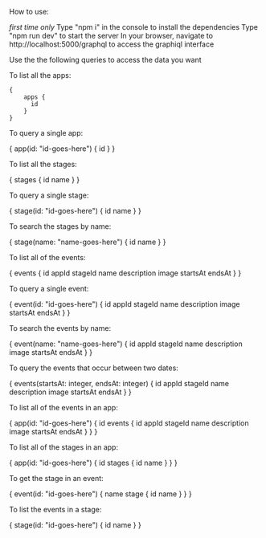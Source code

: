 How to use:

*first time only* Type "npm i" in the console to install the dependencies
Type "npm run dev" to start the server
In your browser, navigate to http://localhost:5000/graphql to access the graphiql interface

Use the the following queries to access the data you want

To list all the apps:

```
{
	apps {
      id
	}
}
```

To query a single app:

{
	app(id: "id-goes-here") {
      id
	}
}

To list all the stages:

{
	stages {
      id
      name
	}
}

To query a single stage:

{
	stage(id: "id-goes-here") {
      id
      name
	}
}

To search the stages by name:

{
	stage(name: "name-goes-here") {
      id
      name
	}
}

To list all of the events:

{
	events {
      id
      appId
      stageId
      name
      description
      image
      startsAt
      endsAt
   }
}

To query a single event:

{
    event(id: "id-goes-here") {
      id
      appId
      stageId
      name
      description
      image
      startsAt
      endsAt
    }
}

To search the events by name:

{
    event(name: "name-goes-here") {
      id
      appId
      stageId
      name
      description
      image
      startsAt
      endsAt
    }
}

To query the events that occur between two dates:

{
    events(startsAt: integer, endsAt: integer) {
      id
      appId
      stageId
      name
      description
      image
      startsAt
      endsAt
    }
}

To list all of the events in an app:

{
	app(id: "id-goes-here") {
      id
      events {
        id
        appId
        stageId
        name
        description
        image
        startsAt
        endsAt
      }
	}
}

To list all of the stages in an app:

{
	app(id: "id-goes-here") {
      id
      stages {
        id
        name
      }
	}
}

To get the stage in an event:

{
    event(id: "id-goes-here") {
      name
      stage {
        id
        name
      }
    }
}

To list the events in a stage:

{
	stage(id: "id-goes-here") {
      id
      name
	}
}
